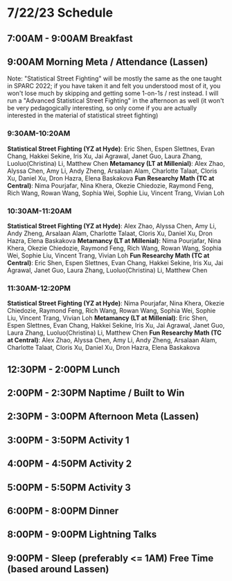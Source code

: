 # 7/22/23 Schedule

## 7:00AM - 9:00AM Breakfast
## 9:00AM **Morning Meta / Attendance** (Lassen)

Note: "Statistical Street Fighting" will be mostly the same as the one taught in SPARC 2022; if you have taken it and felt you understood most of it, you won't lose much by skipping and getting some 1-on-1s / rest instead. I will run a "Advanced Statistical Street Fighting" in the afternoon as well (it won't be very pedagogically interesting, so only come if you are actually interested in the material of statistical street fighting)

### 9:30AM-10:20AM
**Statistical Street Fighting (YZ at Hyde)**: Eric Shen, Espen Slettnes, Evan Chang, Hakkei Sekine, Iris Xu, Jai Agrawal, Janet Guo, Laura Zhang, Luoluo(Christina) Li, Matthew Chen
  **Metamancy (LT at Millenial)**: Alex Zhao, Alyssa Chen, Amy Li, Andy Zheng, Arsalaan Alam, Charlotte Talaat, Cloris Xu, Daniel Xu, Dron Hazra, Elena Baskakova
  **Fun Researchy Math (TC at Central)**: Nima Pourjafar, Nina Khera, Okezie Chiedozie, Raymond Feng, Rich Wang, Rowan Wang, Sophia Wei, Sophie Liu, Vincent Trang, Vivian Loh
### 10:30AM-11:20AM
**Statistical Street Fighting (YZ at Hyde)**: Alex Zhao, Alyssa Chen, Amy Li, Andy Zheng, Arsalaan Alam, Charlotte Talaat, Cloris Xu, Daniel Xu, Dron Hazra, Elena Baskakova
  **Metamancy (LT at Millenial)**: Nima Pourjafar, Nina Khera, Okezie Chiedozie, Raymond Feng, Rich Wang, Rowan Wang, Sophia Wei, Sophie Liu, Vincent Trang, Vivian Loh
  **Fun Researchy Math (TC at Central)**: Eric Shen, Espen Slettnes, Evan Chang, Hakkei Sekine, Iris Xu, Jai Agrawal, Janet Guo, Laura Zhang, Luoluo(Christina) Li, Matthew Chen
### 11:30AM-12:20PM
**Statistical Street Fighting (YZ at Hyde)**: Nima Pourjafar, Nina Khera, Okezie Chiedozie, Raymond Feng, Rich Wang, Rowan Wang, Sophia Wei, Sophie Liu, Vincent Trang, Vivian Loh
  **Metamancy (LT at Millenial)**: Eric Shen, Espen Slettnes, Evan Chang, Hakkei Sekine, Iris Xu, Jai Agrawal, Janet Guo, Laura Zhang, Luoluo(Christina) Li, Matthew Chen
  **Fun Researchy Math (TC at Central)**: Alex Zhao, Alyssa Chen, Amy Li, Andy Zheng, Arsalaan Alam, Charlotte Talaat, Cloris Xu, Daniel Xu, Dron Hazra, Elena Baskakova
  
## 12:30PM - 2:00PM Lunch
## 2:00PM - 2:30PM Naptime / Built to Win
## 2:30PM - 3:00PM **Afternoon Meta** (Lassen)
## 3:00PM - 3:50PM Activity 1
## 4:00PM - 4:50PM Activity 2
## 5:00PM - 5:50PM Activity 3
## 6:00PM - 8:00PM Dinner
## 8:00PM - 9:00PM Lightning Talks
## 9:00PM - Sleep (preferably <= 1AM) Free Time (based around Lassen)

